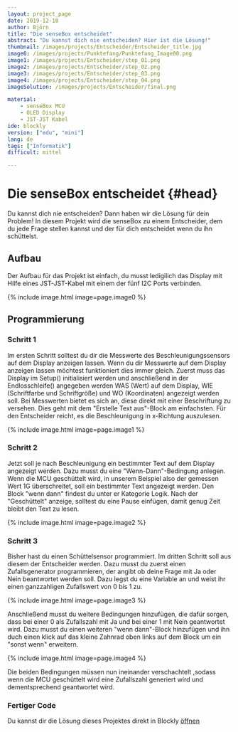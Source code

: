 ```yaml
---
layout: project_page  
date: 2019-12-18  
author: Björn
title: "Die senseBox entscheidet"
abstract: "Du kannst dich nie entscheiden? Hier ist die Lösung!" 
thumbnail: /images/projects/Entscheider/Entscheider_title.jpg
image0: /images/projects/Punktefang/Punktefang_Image00.png
image1: /images/projects/Entscheider/step_01.png
image2: /images/projects/Entscheider/step_02.png
image3: /images/projects/Entscheider/step_03.png
image4: /images/projects/Entscheider/step_04.png
imageSolution: /images/projects/Entscheider/final.png

material: 
    - senseBox MCU 
    - OLED Display
    - JST-JST Kabel
ide: blockly
version: ["edu", "mini"]    
lang: de 
tags: ["Informatik"] 
difficult: mittel 

---
```

# Die senseBox entscheidet  {#head}

Du kannst dich nie entscheiden? Dann haben wir die Lösung für dein Problem! In diesem Projekt wird die senseBox zu einem Entscheider, dem du jede Frage stellen kannst und der für dich entscheidet wenn du ihn schüttelst.

## Aufbau 
Der Aufbau für das Projekt ist einfach, du musst ledigilich das Display mit Hilfe eines JST-JST-Kabel mit einem der fünf I2C Ports verbinden.

{% include image.html image=page.image0 %}

## Programmierung

### Schritt 1

Im ersten Schritt solltest du dir die Messwerte des Beschleunigungssensors auf dem Display anzeigen lassen.
Wenn du dir Messwerte auf dem Display anzeigen lassen möchtest funktioniert dies immer gleich. Zuerst muss das Display im Setup() initialisiert werden und anschließend in der Endlosschleife() angegeben werden WAS (Wert) auf dem Display, WIE (Schriftfarbe und Schriftgröße) und WO (Koordinaten) angezeigt werden soll. Bei Messwerten bietet es sich an, diese direkt mit einer Beschriftung zu versehen. Dies geht mit dem "Erstelle Text aus"-Block am einfachsten.
Für den Entscheider reicht, es die Beschleunigung in x-Richtung auszulesen.

 {% include image.html image=page.image1 %}

### Schritt 2
Jetzt soll je nach Beschleunigung ein bestimmter Text auf dem Display angezeigt werden. Dazu musst du eine "Wenn-Dann"-Bedingung anlegen. Wenn die MCU geschüttelt wird, in unserem Beispiel also der gemessen Wert 1G überschreitet, soll ein bestimmter Text angezeigt werden.
Den Block "wenn dann" findest du unter er Kategorie Logik. Nach der "Geschüttelt" anzeige, solltest du eine Pause einfügen, damit genug Zeit bleibt den Text zu lesen.

 {% include image.html image=page.image2 %}

### Schritt 3

Bisher hast du einen Schüttelsensor programmiert. Im dritten Schritt soll aus diesem der Entscheider werden. Dazu musst du zuerst einen Zufallsgenerator programmieren, der angibt ob deine Frage mit Ja oder Nein beantwortet werden soll. Dazu legst du eine Variable an und weist ihr einen ganzzahligen Zufallswert von 0 bis 1 zu. 

{% include image.html image=page.image3 %}

Anschließend musst du weitere Bedingungen hinzufügen, die dafür sorgen, dass bei einer 0 als Zufallszahl mit Ja und bei einer 1 mit Nein geantwortet wird. Dazu musst du einen weiteren "wenn dann"-Block hinzufügen und ihn duch einen klick auf das kleine Zahnrad oben links auf dem Block um ein "sonst wenn" erweitern.

{% include image.html image=page.image4 %}

Die beiden Bedingungen müssen nun ineinander verschachtelt ,sodass wenn die MCU geschüttelt wird eine Zufallszahl generiert wird und dementsprechend geantwortet wird.

### Fertiger Code
Du kannst dir die Lösung dieses Projektes direkt in Blockly [öffnen](https://blockly.sensebox.de/ardublockly/index.html?board=sensebox-mcu&gallery=projects/entscheidet)